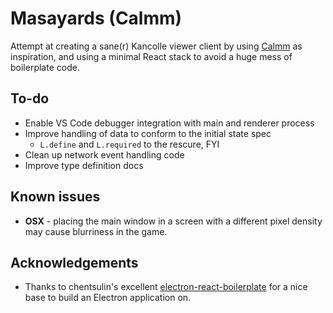 
# Masayards (Calmm)

Attempt at creating a sane(r) Kancolle viewer client by using [Calmm](https://github.com/calmm-js/documentation) as inspiration,
and using a minimal React stack to avoid a huge mess of boilerplate code.

## To-do
 
 * Enable VS Code debugger integration with main and renderer process
 * Improve handling of data to conform to the initial state spec
   * `L.define` and `L.required` to the rescure, FYI
 * Clean up network event handling code
 * Improve type definition docs

## Known issues

 * **OSX** - placing the main window in a screen with a different pixel density may cause blurriness in the game.

## Acknowledgements

 * Thanks to chentsulin's excellent [electron-react-boilerplate](https://github.com/chentsulin/electron-react-boilerplate) for a nice base to build an Electron application on.
